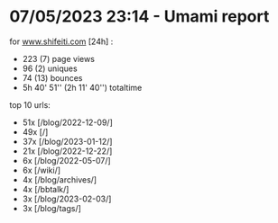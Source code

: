 # 07/05/2023 23:14 - Umami report
for www.shifeiti.com [24h] :

 - 223 (7) page views
 - 96 (2) uniques
 - 74 (13) bounces
 - 5h 40' 51'' (2h 11' 40'') totaltime


top 10 urls:
 - 51x [/blog/2022-12-09/]
 - 49x [/]
 - 37x [/blog/2023-01-12/]
 - 21x [/blog/2022-12-22/]
 - 6x [/blog/2022-05-07/]
 - 6x [/wiki/]
 - 4x [/blog/archives/]
 - 4x [/bbtalk/]
 - 3x [/blog/2023-02-03/]
 - 3x [/blog/tags/]


